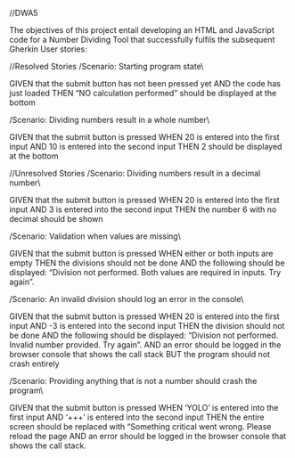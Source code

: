 //DWA5

The objectives of this project entail developing an HTML and JavaScript code for a Number Dividing Tool that successfully fulfils the subsequent Gherkin User stories:

//Resolved Stories
/Scenario: Starting program state\

GIVEN that the submit button has not been pressed yet
AND the code has just loaded
THEN “NO calculation performed” should be displayed at the bottom

/Scenario: Dividing numbers result in a whole number\

GIVEN that the submit button is pressed
WHEN 20 is entered into the first input
AND 10 is entered into the second input
THEN 2 should be displayed at the bottom


//Unresolved Stories
/Scenario: Dividing numbers result in a decimal number\

GIVEN that the submit button is pressed
WHEN 20 is entered into the first input
AND 3 is entered into the second input
THEN the number 6 with no decimal should be shown
 
/Scenario: Validation when values are missing\

GIVEN that the submit button is pressed
WHEN either or both inputs are empty
THEN the divisions should not be done
AND the following should be displayed: “Division not performed. Both values are required in inputs. Try again”.
 
/Scenario: An invalid division should log an error in the console\

GIVEN that the submit button is pressed
WHEN 20 is entered into the first input
AND -3 is entered into the second input
THEN the division should not be done
AND the following should be displayed: “Division not performed. Invalid number provided. Try again”.
AND an error should be logged in the browser console that shows the call stack
BUT the program should not crash entirely
 
/Scenario: Providing anything that is not a number should crash the program\

GIVEN that the submit button is pressed
WHEN ‘YOLO’ is entered into the first input
AND ‘+++’ is entered into the second input
THEN the entire screen should be replaced with “Something critical went wrong. Please reload the page
AND an error should be logged in the browser console that shows the call stack.